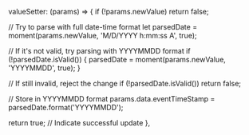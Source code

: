 valueSetter: (params) => {
  if (!params.newValue) return false;

  // Try to parse with full date-time format
  let parsedDate = moment(params.newValue, 'M/D/YYYY h:mm:ss A', true);

  // If it's not valid, try parsing with YYYYMMDD format
  if (!parsedDate.isValid()) {
    parsedDate = moment(params.newValue, 'YYYYMMDD', true);
  }

  // If still invalid, reject the change
  if (!parsedDate.isValid()) return false;

  // Store in YYYYMMDD format
  params.data.eventTimeStamp = parsedDate.format('YYYYMMDD');

  return true; // Indicate successful update
},
